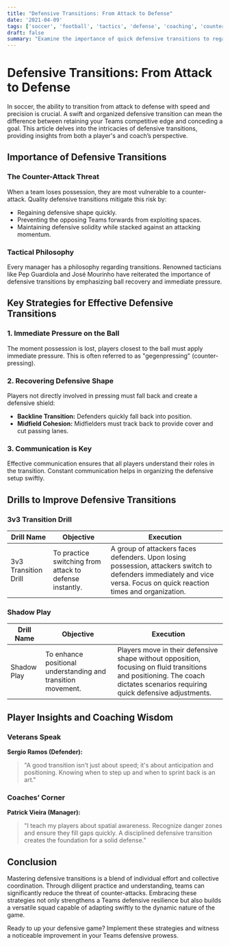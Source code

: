 ```yaml
---
title: "Defensive Transitions: From Attack to Defense"
date: '2021-04-09'
tags: ['soccer', 'football', 'tactics', 'defense', 'coaching', 'counter-attacks', 'transitions', 'strategy']
draft: false
summary: "Examine the importance of quick defensive transitions to regain shape and prevent counter-attacks. A blend of player knowledge and coaching wisdom to master defensive strategies."
---
```


# Defensive Transitions: From Attack to Defense

In soccer, the ability to transition from attack to defense with speed and precision is crucial. A swift and organized defensive transition can mean the difference between retaining your Teams competitive edge and conceding a goal. This article delves into the intricacies of defensive transitions, providing insights from both a player's and coach’s perspective. 

## Importance of Defensive Transitions

### The Counter-Attack Threat

When a team loses possession, they are most vulnerable to a counter-attack. Quality defensive transitions mitigate this risk by:
- Regaining defensive shape quickly.
- Preventing the opposing Teams forwards from exploiting spaces.
- Maintaining defensive solidity while stacked against an attacking momentum.

### Tactical Philosophy

Every manager has a philosophy regarding transitions. Renowned tacticians like Pep Guardiola and José Mourinho have reiterated the importance of defensive transitions by emphasizing ball recovery and immediate pressure.

## Key Strategies for Effective Defensive Transitions

### 1. Immediate Pressure on the Ball

The moment possession is lost, players closest to the ball must apply immediate pressure. This is often referred to as "gegenpressing" (counter-pressing).

### 2. Recovering Defensive Shape

Players not directly involved in pressing must fall back and create a defensive shield:
- **Backline Transition:** Defenders quickly fall back into position.
- **Midfield Cohesion:** Midfielders must track back to provide cover and cut passing lanes.

### 3. Communication is Key

Effective communication ensures that all players understand their roles in the transition. Constant communication helps in organizing the defensive setup swiftly.

## Drills to Improve Defensive Transitions

### 3v3 Transition Drill

| **Drill Name**          | **Objective**                                                   | **Execution**                                     |
|-------------------------|-----------------------------------------------------------------|---------------------------------------------------|
| 3v3 Transition Drill    | To practice switching from attack to defense instantly.         | A group of attackers faces defenders. Upon losing possession, attackers switch to defenders immediately and vice versa. Focus on quick reaction times and organization. |

### Shadow Play

| **Drill Name**          | **Objective**                                                   | **Execution**                                     |
|-------------------------|-----------------------------------------------------------------|---------------------------------------------------|
| Shadow Play             | To enhance positional understanding and transition movement.    | Players move in their defensive shape without opposition, focusing on fluid transitions and positioning. The coach dictates scenarios requiring quick defensive adjustments. |

## Player Insights and Coaching Wisdom

### Veterans Speak

**Sergio Ramos (Defender):**
>"A good transition isn’t just about speed; it's about anticipation and positioning. Knowing when to step up and when to sprint back is an art."

### Coaches’ Corner

**Patrick Vieira (Manager):**
>"I teach my players about spatial awareness. Recognize danger zones and ensure they fill gaps quickly. A disciplined defensive transition creates the foundation for a solid defense."

## Conclusion

Mastering defensive transitions is a blend of individual effort and collective coordination. Through diligent practice and understanding, teams can significantly reduce the threat of counter-attacks. Embracing these strategies not only strengthens a Teams defensive resilience but also builds a versatile squad capable of adapting swiftly to the dynamic nature of the game.

Ready to up your defensive game? Implement these strategies and witness a noticeable improvement in your Teams defensive prowess.
```